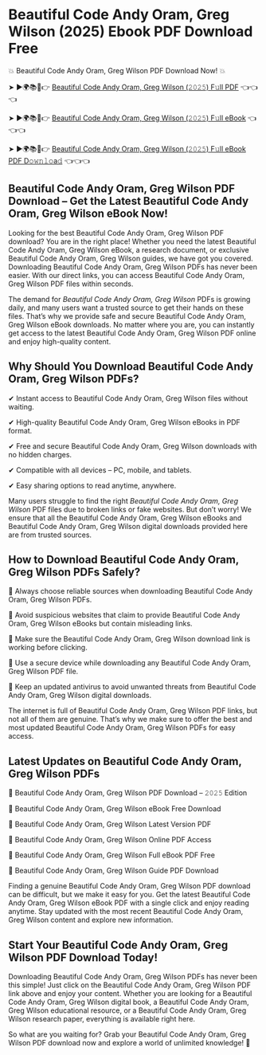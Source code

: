 # Beautiful Code Andy Oram, Greg Wilson (2025) Ebook PDF Download Free

💥 Beautiful Code Andy Oram, Greg Wilson PDF Download Now! 💥

➤ ►🌍📚📱👉 [Beautiful Code Andy Oram, Greg Wilson (𝟸𝟶𝟸𝟻) F𝚞ll PDF](https://getpdf.xyz/beautiful-code-andy-oram-greg-wilson) 👈👈👈


➤ ►🌍📚📱👉 [Beautiful Code Andy Oram, Greg Wilson (𝟸𝟶𝟸𝟻) F𝚞ll eBook](https://getpdf.xyz/beautiful-code-andy-oram-greg-wilson) 👈👈👈


➤ ►🌍📚📱👉 [Beautiful Code Andy Oram, Greg Wilson (𝟸𝟶𝟸𝟻) F𝚞ll eBook PDF D𝚘𝚠𝚗𝚕𝚘a𝚍](https://getpdf.xyz/beautiful-code-andy-oram-greg-wilson) 👈👈👈


## Beautiful Code Andy Oram, Greg Wilson PDF Download – Get the Latest Beautiful Code Andy Oram, Greg Wilson eBook Now!

Looking for the best Beautiful Code Andy Oram, Greg Wilson PDF download? You are in the right place! Whether you need the latest Beautiful Code Andy Oram, Greg Wilson eBook, a research document, or exclusive Beautiful Code Andy Oram, Greg Wilson guides, we have got you covered. Downloading Beautiful Code Andy Oram, Greg Wilson PDFs has never been easier. With our direct links, you can access Beautiful Code Andy Oram, Greg Wilson PDF files within seconds.

The demand for *Beautiful Code Andy Oram, Greg Wilson* PDFs is growing daily, and many users want a trusted source to get their hands on these files. That’s why we provide safe and secure Beautiful Code Andy Oram, Greg Wilson eBook downloads. No matter where you are, you can instantly get access to the latest Beautiful Code Andy Oram, Greg Wilson PDF online and enjoy high-quality content.

## Why Should You Download Beautiful Code Andy Oram, Greg Wilson PDFs?

✔ Instant access to Beautiful Code Andy Oram, Greg Wilson files without waiting.

✔ High-quality Beautiful Code Andy Oram, Greg Wilson eBooks in PDF format.

✔ Free and secure Beautiful Code Andy Oram, Greg Wilson downloads with no hidden charges.

✔ Compatible with all devices – PC, mobile, and tablets.

✔ Easy sharing options to read anytime, anywhere.

Many users struggle to find the right *Beautiful Code Andy Oram, Greg Wilson* PDF files due to broken links or fake websites. But don’t worry! We ensure that all the Beautiful Code Andy Oram, Greg Wilson eBooks and Beautiful Code Andy Oram, Greg Wilson digital downloads provided here are from trusted sources.

## How to Download Beautiful Code Andy Oram, Greg Wilson PDFs Safely?

📌 Always choose reliable sources when downloading Beautiful Code Andy Oram, Greg Wilson PDFs.

📌 Avoid suspicious websites that claim to provide Beautiful Code Andy Oram, Greg Wilson eBooks but contain misleading links.

📌 Make sure the Beautiful Code Andy Oram, Greg Wilson download link is working before clicking.

📌 Use a secure device while downloading any Beautiful Code Andy Oram, Greg Wilson PDF file.

📌 Keep an updated antivirus to avoid unwanted threats from Beautiful Code Andy Oram, Greg Wilson digital downloads.

The internet is full of Beautiful Code Andy Oram, Greg Wilson PDF links, but not all of them are genuine. That’s why we make sure to offer the best and most updated Beautiful Code Andy Oram, Greg Wilson PDFs for easy access.

## Latest Updates on Beautiful Code Andy Oram, Greg Wilson PDFs

🔹 Beautiful Code Andy Oram, Greg Wilson PDF Download – 𝟸𝟶𝟸𝟻 Edition

🔹 Beautiful Code Andy Oram, Greg Wilson eBook Free Download

🔹 Beautiful Code Andy Oram, Greg Wilson Latest Version PDF

🔹 Beautiful Code Andy Oram, Greg Wilson Online PDF Access

🔹 Beautiful Code Andy Oram, Greg Wilson Full eBook PDF Free

🔹 Beautiful Code Andy Oram, Greg Wilson Guide PDF Download

Finding a genuine Beautiful Code Andy Oram, Greg Wilson PDF download can be difficult, but we make it easy for you. Get the latest Beautiful Code Andy Oram, Greg Wilson eBook PDF with a single click and enjoy reading anytime. Stay updated with the most recent Beautiful Code Andy Oram, Greg Wilson content and explore new information.

## Start Your Beautiful Code Andy Oram, Greg Wilson PDF Download Today!

Downloading Beautiful Code Andy Oram, Greg Wilson PDFs has never been this simple! Just click on the Beautiful Code Andy Oram, Greg Wilson PDF link above and enjoy your content. Whether you are looking for a Beautiful Code Andy Oram, Greg Wilson digital book, a Beautiful Code Andy Oram, Greg Wilson educational resource, or a Beautiful Code Andy Oram, Greg Wilson research paper, everything is available right here.

So what are you waiting for? Grab your Beautiful Code Andy Oram, Greg Wilson PDF download now and explore a world of unlimited knowledge! 🚀